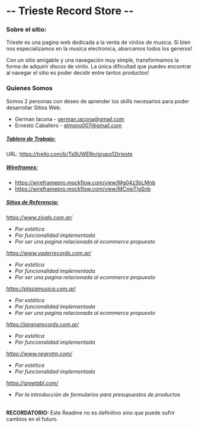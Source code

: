 # -- Trieste Record Store --

### Sobre el sitio:
Trieste es una pagina web dedicada a la venta de vinilos de musica. Si bien nos especializamos en la musica electronica, abarcamos todos los generos!

Con un sitio amigable y una navegación muy simple, transformamos la forma de adquirir discos de vinilo. La única dificultad que puedes encontrar al navegar el sitio es poder decidir entre tantos productos!

### Quienes Somos
Somos 2 personas con deseo de aprender los skills necesarios para poder desarrollar Sitios Web. 

- German Iacona - german.iacona@gmail.com
- Ernesto Caballero - elmono007@gmail.com

<u><h5>Tablero de Trabajo:</h5></u>
URL: https://trello.com/b/Ts9UWERn/grupo12trieste

<u><h5>Wireframes:</h5></u>
- https://wireframepro.mockflow.com/view/Mg04z3bLMnb 
- https://wireframepro.mockflow.com/view/MCnipTlgSnb

<u><h5>Sitios de Referencia:</h5></u>

<h6>

https://www.zivals.com.ar/
- Por estética
- Por funcionalidad implementada
- Por ser una pagina relacionada al ecommerce propuesto
  
https://www.vaderrecords.com.ar/ 
- Por estética
- Por funcionalidad implementada
- Por ser una pagina relacionada al ecommerce propuesto

https://plazamusica.com.ar/ 
- Por estética
- Por funcionalidad implementada
- Por ser una pagina relacionada al ecommerce propuesto

https://jaranarecords.com.ar/ 
- Por estética
- Por funcionalidad implementada

https://www.negrotm.com/ 
- Por estética
- Por funcionalidad implementada

https://greetabl.com/
- Por la introducción de formularios para presupuestos de productos
</h6>


**RECORDATORIO:** Este Readme no es definitivo sino que puede sufrir cambios en el futuro. 
